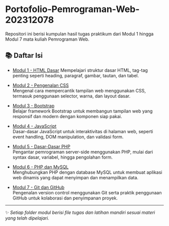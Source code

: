 # Portofolio-Pemrograman-Web-202312078

Repositori ini berisi kumpulan hasil tugas praktikum dari Modul 1 hingga Modul 7 mata kuliah Pemrograman Web.

## 📚 Daftar Isi

- [Modul 1 - HTML Dasar](Modul-1/TugasModul1.html) 
  Mempelajari struktur dasar HTML, tag-tag penting seperti heading, paragraf, gambar, tautan, dan tabel.

- [Modul 2 - Pengenalan CSS](Modul-2/TugasModul2.html)  
  Mengenal cara mempercantik tampilan web menggunakan CSS, termasuk penggunaan selector, warna, dan layout dasar.

- [Modul 3 - Bootstrap](Modul-3/TugasModul3.html)  
  Belajar framework Bootstrap untuk membangun tampilan web yang responsif dan modern dengan komponen siap pakai.

- [Modul 4 - JavaScript](Modul-4/TugasModul4.html)  
  Dasar-dasar JavaScript untuk interaktivitas di halaman web, seperti event handling, DOM manipulation, dan validasi form.

- [Modul 5 - Dasar-Dasar PHP](Modul-5/TugasModul5.html)  
  Pengantar pemrograman server-side menggunakan PHP, mulai dari syntax dasar, variabel, hingga pengolahan form.

- [Modul 6 - PHP dan MySQL](Modul-6/TugasModul6.html/)  
  Menghubungkan PHP dengan database MySQL untuk membuat aplikasi web dinamis yang dapat menyimpan dan menampilkan data.

- [Modul 7 - Git dan GitHub](Modul-7/TugasModul7.html)  
  Pengenalan version control menggunakan Git serta praktik penggunaan GitHub untuk kolaborasi dan penyimpanan proyek.

---

✨ *Setiap folder modul berisi file tugas dan latihan mandiri sesuai materi yang telah dipelajari.*
